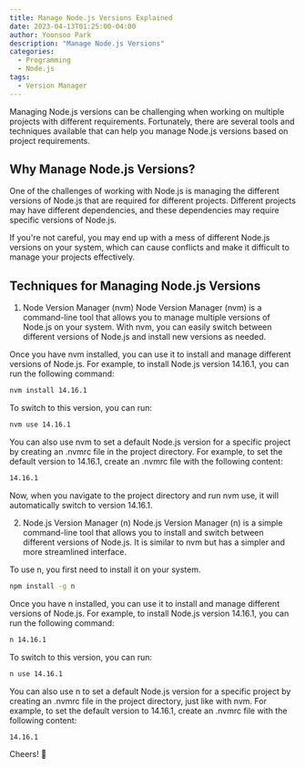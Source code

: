 ```yaml
---
title: Manage Node.js Versions Explained
date: 2023-04-13T01:25:00-04:00
author: Yoonsoo Park
description: "Manage Node.js Versions"
categories:
  - Programming
  - Node.js
tags:
  - Version Manager
---
```


Managing Node.js versions can be challenging when working on multiple projects with different requirements. Fortunately, there are several tools and techniques available that can help you manage Node.js versions based on project requirements.

## Why Manage Node.js Versions?

One of the challenges of working with Node.js is managing the different versions of Node.js that are required for different projects. Different projects may have different dependencies, and these dependencies may require specific versions of Node.js.

If you're not careful, you may end up with a mess of different Node.js versions on your system, which can cause conflicts and make it difficult to manage your projects effectively.

## Techniques for Managing Node.js Versions

1. Node Version Manager (nvm)
   Node Version Manager (nvm) is a command-line tool that allows you to manage multiple versions of Node.js on your system. With nvm, you can easily switch between different versions of Node.js and install new versions as needed.

Once you have nvm installed, you can use it to install and manage different versions of Node.js. For example, to install Node.js version 14.16.1, you can run the following command:

```bash
nvm install 14.16.1
```

To switch to this version, you can run:

```bash
nvm use 14.16.1
```

You can also use nvm to set a default Node.js version for a specific project by creating an .nvmrc file in the project directory. For example, to set the default version to 14.16.1, create an .nvmrc file with the following content:

```bash
14.16.1
```

Now, when you navigate to the project directory and run nvm use, it will automatically switch to version 14.16.1.

2. Node.js Version Manager (n)
   Node.js Version Manager (n) is a simple command-line tool that allows you to install and switch between different versions of Node.js. It is similar to nvm but has a simpler and more streamlined interface.

To use n, you first need to install it on your system.

```bash
npm install -g n
```

Once you have n installed, you can use it to install and manage different versions of Node.js. For example, to install Node.js version 14.16.1, you can run the following command:

```bash
n 14.16.1
```

To switch to this version, you can run:

```bash
n use 14.16.1
```

You can also use n to set a default Node.js version for a specific project by creating an .nvmrc file in the project directory, just like with nvm. For example, to set the default version to 14.16.1, create an .nvmrc file with the following content:

```bash
14.16.1
```

Cheers! 🍺
